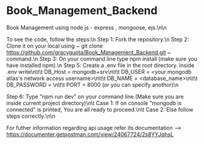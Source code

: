 # Book_Management_Backend
Book Management using node js - express , mongoose, ejs.\n\n

To see the code, follow the steps:\n
Step 1: Fork the repository.\n
Step 2: Clone it on your local using ~  git clone https://github.com/gracygupta/Book_Management_Backend.git  ~ command.\n
Step 3: On your command line type  npm install (make sure you have installed npm).\n
Step 5: Create a .env file in the root directory. Inside .env write\n\t\t
                      DB_Host = mongodb+srv\n\t\t
                      DB_USER = <your mongodb atlas's network access username>\n\t\t
                      DB_NAME = <database_name>\n\t\t
                      DB_PASSWORD = <passwors>\n\t\t
                      PORT = 8000 (or you can specify anothor)\n

Step 6: Type "npm run dev" on your command line.(Make sure you are inside current project directory)\n\t
        Case 1: If on console "mongodb is connected" is printed, You are all ready to proceed.\n\t
        Case 2: Else follow steps correctly.\n\n
  
   For futher information regarding api usage refer its documentation --> https://documenter.getpostman.com/view/24067724/2s8YYJqhsL
        
        
